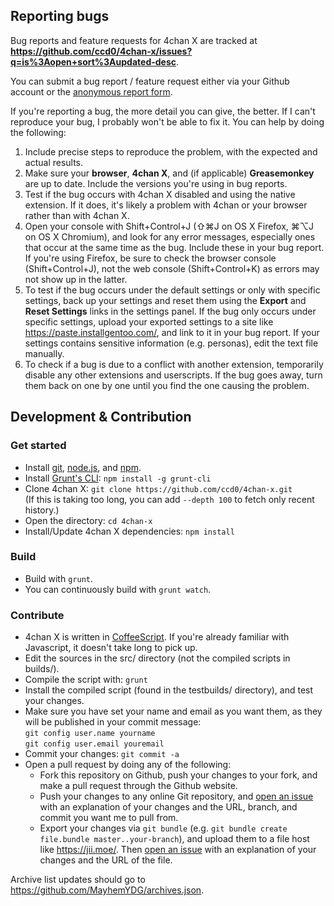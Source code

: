 ## Reporting bugs

Bug reports and feature requests for 4chan X are tracked at **https://github.com/ccd0/4chan-x/issues?q=is%3Aopen+sort%3Aupdated-desc**.

You can submit a bug report / feature request either via your Github account or the [anonymous report form](https://gitreports.com/issue/ccd0/4chan-x).

If you're reporting a bug, the more detail you can give, the better. If I can't reproduce your bug, I probably won't be able to fix it. You can help by doing the following:

1. Include precise steps to reproduce the problem, with the expected and actual results.
2. Make sure your **browser**, **4chan X**, and (if applicable) **Greasemonkey** are up to date. Include the versions you're using in bug reports.
3. Test if the bug occurs with 4chan X disabled and using the native extension. If it does, it's likely a problem with 4chan or your browser rather than with 4chan X.
4. Open your console with Shift+Control+J (⇧⌘J on OS X Firefox, ⌘⌥J on OS X Chromium), and look for any error messages, especially ones that occur at the same time as the bug. Include these in your bug report. If you're using Firefox, be sure to check the browser console (Shift+Control+J), not the web console (Shift+Control+K) as errors may not show up in the latter.
5. To test if the bug occurs under the default settings or only with specific settings, back up your settings and reset them using the **Export** and **Reset Settings** links in the settings panel. If the bug only occurs under specific settings, upload your exported settings to a site like https://paste.installgentoo.com/, and link to it in your bug report. If your settings contains sensitive information (e.g. personas), edit the text file manually.
6. To check if a bug is due to a conflict with another extension, temporarily disable any other extensions and userscripts. If the bug goes away, turn them back on one by one until you find the one causing the problem.

## Development & Contribution

### Get started

- Install [git](https://git-scm.com/), [node.js](https://nodejs.org/), and [npm](https://www.npmjs.com/).
- Install [Grunt's CLI](http://gruntjs.com/): `npm install -g grunt-cli`
- Clone 4chan X: `git clone https://github.com/ccd0/4chan-x.git`<br>(If this is taking too long, you can add `--depth 100` to fetch only recent history.)
- Open the directory: `cd 4chan-x`
- Install/Update 4chan X dependencies: `npm install`

### Build

- Build with `grunt`.
- You can continuously build with `grunt watch`.

### Contribute

- 4chan X is written in [CoffeeScript](http://coffeescript.org/). If you're already familiar with Javascript, it doesn't take long to pick up.
- Edit the sources in the src/ directory (not the compiled scripts in builds/).
- Compile the script with: `grunt`
- Install the compiled script (found in the testbuilds/ directory), and test your changes.
- Make sure you have set your name and email as you want them, as they will be published in your commit message:<br>`git config user.name yourname`<br>`git config user.email youremail`
- Commit your changes: `git commit -a`
- Open a pull request by doing any of the following:
  - Fork this repository on Github, push your changes to your fork, and make a pull request through the Github website.
  - Push your changes to any online Git repository, and [open an issue](https://gitreports.com/issue/ccd0/4chan-x) with an explanation of your changes and the URL, branch, and commit you want me to pull from.
  - Export your changes via `git bundle` (e.g. `git bundle create file.bundle master..your-branch`), and upload them to a file host like https://jii.moe/. Then [open an issue](https://gitreports.com/issue/ccd0/4chan-x) with an explanation of your changes and the URL of the file.

Archive list updates should go to https://github.com/MayhemYDG/archives.json.
